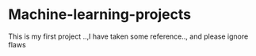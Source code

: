 # Machine-learning-projects


This is my first project ..,I have taken some reference.., and please ignore flaws
